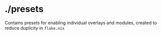 # ./presets

Contains presets for enabling individual overlays and modules, created to reduce duplicity in `flake.nix`
